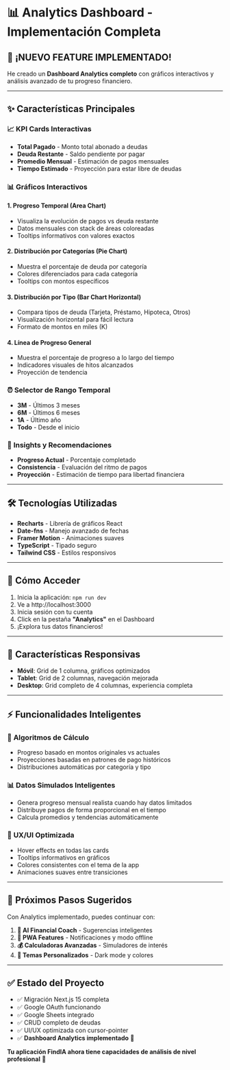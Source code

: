 # 📊 Analytics Dashboard - Implementación Completa

## 🎯 **¡NUEVO FEATURE IMPLEMENTADO!**

He creado un **Dashboard Analytics completo** con gráficos interactivos y análisis avanzado de tu progreso financiero.

---

## ✨ **Características Principales**

### 📈 **KPI Cards Interactivas**
- **Total Pagado** - Monto total abonado a deudas
- **Deuda Restante** - Saldo pendiente por pagar  
- **Promedio Mensual** - Estimación de pagos mensuales
- **Tiempo Estimado** - Proyección para estar libre de deudas

### 📊 **Gráficos Interactivos**

#### 1. **Progreso Temporal (Area Chart)**
- Visualiza la evolución de pagos vs deuda restante
- Datos mensuales con stack de áreas coloreadas
- Tooltips informativos con valores exactos

#### 2. **Distribución por Categorías (Pie Chart)**
- Muestra el porcentaje de deuda por categoría
- Colores diferenciados para cada categoría
- Tooltips con montos específicos

#### 3. **Distribución por Tipo (Bar Chart Horizontal)**
- Compara tipos de deuda (Tarjeta, Préstamo, Hipoteca, Otros)
- Visualización horizontal para fácil lectura
- Formato de montos en miles (K)

#### 4. **Línea de Progreso General**
- Muestra el porcentaje de progreso a lo largo del tiempo
- Indicadores visuales de hitos alcanzados
- Proyección de tendencia

### ⏰ **Selector de Rango Temporal**
- **3M** - Últimos 3 meses
- **6M** - Últimos 6 meses  
- **1A** - Último año
- **Todo** - Desde el inicio

### 🎯 **Insights y Recomendaciones**
- **Progreso Actual** - Porcentaje completado
- **Consistencia** - Evaluación del ritmo de pagos
- **Proyección** - Estimación de tiempo para libertad financiera

---

## 🛠️ **Tecnologías Utilizadas**

- **Recharts** - Librería de gráficos React
- **Date-fns** - Manejo avanzado de fechas
- **Framer Motion** - Animaciones suaves
- **TypeScript** - Tipado seguro
- **Tailwind CSS** - Estilos responsivos

---

## 🚀 **Cómo Acceder**

1. Inicia la aplicación: `npm run dev`
2. Ve a http://localhost:3000
3. Inicia sesión con tu cuenta
4. Click en la pestaña **"Analytics"** en el Dashboard
5. ¡Explora tus datos financieros!

---

## 📱 **Características Responsivas**

- **Móvil**: Grid de 1 columna, gráficos optimizados
- **Tablet**: Grid de 2 columnas, navegación mejorada  
- **Desktop**: Grid completo de 4 columnas, experiencia completa

---

## ⚡ **Funcionalidades Inteligentes**

### 🤖 **Algoritmos de Cálculo**
- Progreso basado en montos originales vs actuales
- Proyecciones basadas en patrones de pago históricos
- Distribuciones automáticas por categoría y tipo

### 📊 **Datos Simulados Inteligentes**
- Genera progreso mensual realista cuando hay datos limitados
- Distribuye pagos de forma proporcional en el tiempo
- Calcula promedios y tendencias automáticamente

### 🎨 **UX/UI Optimizada**
- Hover effects en todas las cards
- Tooltips informativos en gráficos
- Colores consistentes con el tema de la app
- Animaciones suaves entre transiciones

---

## 🎊 **Próximos Pasos Sugeridos**

Con Analytics implementado, puedes continuar con:

1. **🤖 AI Financial Coach** - Sugerencias inteligentes
2. **📱 PWA Features** - Notificaciones y modo offline  
3. **💰 Calculadoras Avanzadas** - Simuladores de interés
4. **🎨 Temas Personalizados** - Dark mode y colores

---

## ✅ **Estado del Proyecto**

- ✅ Migración Next.js 15 completa
- ✅ Google OAuth funcionando
- ✅ Google Sheets integrado
- ✅ CRUD completo de deudas
- ✅ UI/UX optimizada con cursor-pointer
- ✅ **Dashboard Analytics implementado** 🎉

**Tu aplicación FindIA ahora tiene capacidades de análisis de nivel profesional** 🚀